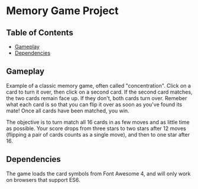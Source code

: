 # Memory Game Project

## Table of Contents

* [Gameplay](#gameplay)
* [Dependencies](#dependencies)

## Gameplay

Example of a classic memory game, often called "concentration". Click on a card to turn it over, then click on a second card. If the second card matches, the two cards remain face up. If they don't, both cards turn over. Remeber what each card is so that you can flip it over as soon as you've found its mate! Once all cards have been matched, you win.

The objective is to turn match all 16 cards in as few moves and as little time as possible. Your score drops from three stars to two stars after 12 moves (flipping a pair of cards counts as a single move), and then to one star after 16.

## Dependencies

The game loads the card symbols from Font Awesome 4, and will only work on browsers that support ES6.
